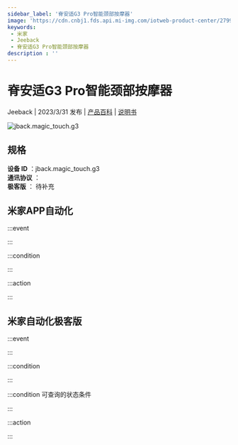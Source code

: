```yaml
---
sidebar_label: '脊安适G3 Pro智能颈部按摩器'
image: 'https://cdn.cnbj1.fds.api.mi-img.com/iotweb-product-center/27998b779318d622f21b77be23085945_1678959384346.png?GalaxyAccessKeyId=AKVGLQWBOVIRQ3XLEW&Expires=9223372036854775807&Signature=Bp1AD+2fhAIrAz43rizfZfm5OPI='
keywords: 
 - 米家
 - Jeeback
 - 脊安适G3 Pro智能颈部按摩器
description : ''
---
```

# 脊安适G3 Pro智能颈部按摩器

Jeeback | 2023/3/31 发布 | [产品百科](https://home.mi.com/webapp/content/baike/product/index.html?model=jback.magic_touch.g3/) | [说明书](https://home.mi.com/views/introduction.html?model=jback.magic_touch.g3&region=cn)

![jback.magic_touch.g3](https://cdn.cnbj1.fds.api.mi-img.com/iotweb-product-center/27998b779318d622f21b77be23085945_1678959384346.png?GalaxyAccessKeyId=AKVGLQWBOVIRQ3XLEW&Expires=9223372036854775807&Signature=Bp1AD+2fhAIrAz43rizfZfm5OPI=)

## 规格  
> 
**设备 ID** ：jback.magic_touch.g3  
**通讯协议** ：  
**极客版**  ： 待补充 


## 米家APP自动化  

:::event  

:::

:::condition  

:::

:::action   

:::

## 米家自动化极客版  

:::event  

:::

:::condition  

:::

:::condition 可查询的状态条件  

:::

:::action  

:::

        
